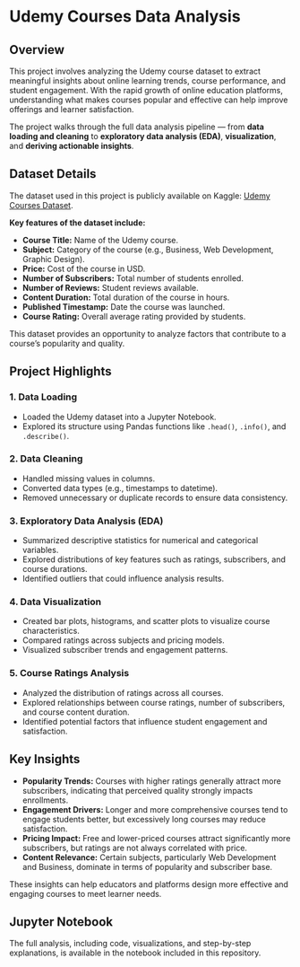 # Udemy Courses Data Analysis

## Overview

This project involves analyzing the Udemy course dataset to extract meaningful insights about online learning trends, course performance, and student engagement. With the rapid growth of online education platforms, understanding what makes courses popular and effective can help improve offerings and learner satisfaction.

The project walks through the full data analysis pipeline — from **data loading and cleaning** to **exploratory data analysis (EDA)**, **visualization**, and **deriving actionable insights**.

## Dataset Details

The dataset used in this project is publicly available on Kaggle: [Udemy Courses Dataset](https://www.kaggle.com/datasets/ahmedashfaq6777/udemy-courses-dataset).

**Key features of the dataset include:**

* **Course Title:** Name of the Udemy course.
* **Subject:** Category of the course (e.g., Business, Web Development, Graphic Design).
* **Price:** Cost of the course in USD.
* **Number of Subscribers:** Total number of students enrolled.
* **Number of Reviews:** Student reviews available.
* **Content Duration:** Total duration of the course in hours.
* **Published Timestamp:** Date the course was launched.
* **Course Rating:** Overall average rating provided by students.

This dataset provides an opportunity to analyze factors that contribute to a course’s popularity and quality.

## Project Highlights

### 1. Data Loading

* Loaded the Udemy dataset into a Jupyter Notebook.
* Explored its structure using Pandas functions like `.head()`, `.info()`, and `.describe()`.

### 2. Data Cleaning

* Handled missing values in columns.
* Converted data types (e.g., timestamps to datetime).
* Removed unnecessary or duplicate records to ensure data consistency.

### 3. Exploratory Data Analysis (EDA)

* Summarized descriptive statistics for numerical and categorical variables.
* Explored distributions of key features such as ratings, subscribers, and course durations.
* Identified outliers that could influence analysis results.

### 4. Data Visualization

* Created bar plots, histograms, and scatter plots to visualize course characteristics.
* Compared ratings across subjects and pricing models.
* Visualized subscriber trends and engagement patterns.

### 5. Course Ratings Analysis

* Analyzed the distribution of ratings across all courses.
* Explored relationships between course ratings, number of subscribers, and course content duration.
* Identified potential factors that influence student engagement and satisfaction.

## Key Insights

* **Popularity Trends:** Courses with higher ratings generally attract more subscribers, indicating that perceived quality strongly impacts enrollments.
* **Engagement Drivers:** Longer and more comprehensive courses tend to engage students better, but excessively long courses may reduce satisfaction.
* **Pricing Impact:** Free and lower-priced courses attract significantly more subscribers, but ratings are not always correlated with price.
* **Content Relevance:** Certain subjects, particularly Web Development and Business, dominate in terms of popularity and subscriber base.

These insights can help educators and platforms design more effective and engaging courses to meet learner needs.

## Jupyter Notebook

The full analysis, including code, visualizations, and step-by-step explanations, is available in the notebook included in this repository.

